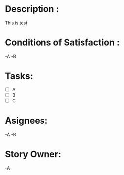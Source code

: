 # Description :
This is test

# Conditions of Satisfaction :
-A
-B

# Tasks:
  - [ ] A
  - [ ] B
  - [ ] C
# Asignees:
-A
-B

# Story Owner:
-A


